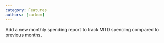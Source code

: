 ```yaml
---
category: Features
authors: [carkom]
---
```


Add a new monthly spending report to track MTD spending compared to previous months.
